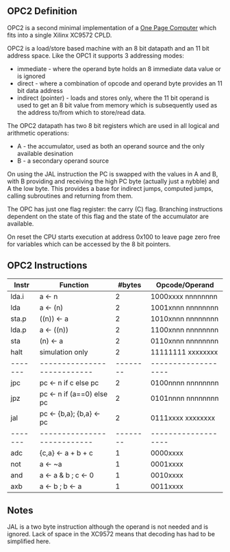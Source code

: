 OPC2 Definition
---------------

OPC2 is a second minimal implementation of a [One Page Computer](.) which fits into a single Xilinx XC9572 CPLD.

OPC2 is a load/store based machine with an 8 bit datapath and an 11 bit address space. Like the OPC1 it
supports 3 addressing modes:

   * immediate - where the operand byte holds an 8 immediate data value or is ignored
   * direct - where a combination of opcode and operand byte provides an 11 bit data address
   * indirect (pointer) - loads and stores only, where the 11 bit operand is used to get an
     8 bit value from memory which is subsequently used as the address to/from which
     to store/read data.

The OPC2 datapath has two 8 bit registers which are used in all logical and arithmetic operations:

   * A - the accumulator, used as both an operand source and the only available desination
   * B - a secondary operand source

On using the JAL instruction the PC is swapped with the values in A and B, with B providing and
receiving the high PC byte (actually just a nybble) and A the low byte. This provides a base for
indirect jumps, computed jumps, calling subroutines and returning from them.

The OPC has just one flag register: the carry (C) flag. Branching instructions dependent on the
state of this flag and the state of the accumulator are available.

On reset the CPU starts execution at address 0x100 to leave page zero free for variables which can
be accessed by the 8 bit pointers.

OPC2 Instructions
-----------------

| Instr | Function                  | #bytes |  Opcode/Operand   |
|-------|---------------------------|--------|-------------------|
| lda.i | a <- n                    |  2     | 1000xxxx nnnnnnnn |
| lda   | a <- (n)                  |  2     | 1001xnnn nnnnnnnn |
| sta.p | ((n)) <- a                |  2     | 1010xnnn nnnnnnnn |
| lda.p | a <- ((n))                |  2     | 1100xnnn nnnnnnnn |
| sta   | (n) <- a                  |  2     | 0110xnnn nnnnnnnn |
| halt  | simulation only           |  2     | 11111111 xxxxxxxx |
|-------|---------------------------|--------|-------------------|
| jpc   | pc <- n if c else pc      |  2     | 0100nnnn nnnnnnnn |
| jpz   | pc <- n if (a==0) else pc |  2     | 0101nnnn nnnnnnnn |
| jal   | pc <- {b,a}; {b,a} <- pc  |  2     | 0111xxxx xxxxxxxx |
|-------|---------------------------|--------|-------------------|
| adc   | {c,a} <- a + b + c        |  1     | 0000xxxx	 	 |
| not   | a <- ~a                   |  1     | 0001xxxx    	 |
| and   | a <- a & b ; c <- 0       |  1     | 0010xxxx     	 |
| axb   | a <- b ; b <- a           |  1     | 0011xxxx    	 |

Notes
-----

JAL is a two byte instruction although the operand is not needed and is ignored. Lack of
space in the XC9572 means that decoding has had to be simplified here.
    

